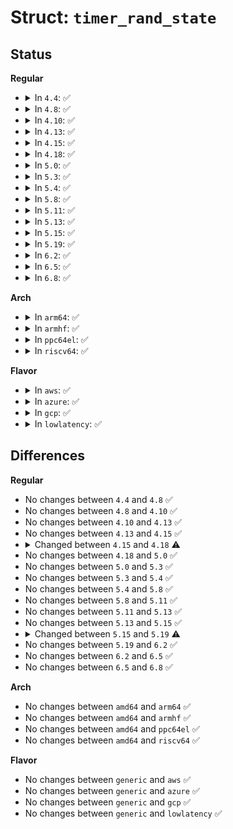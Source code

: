 # Struct: <code>timer_rand_state</code>

## Status
<b>Regular</b>
<ul>
<li>
<details>
<summary>In <code>4.4</code>: ✅</summary>

```c
struct timer_rand_state {
    cycles_t last_time;
    long int last_delta;
    long int last_delta2;
    unsigned int dont_count_entropy;
};
```
</details>
</li>
<li>
<details>
<summary>In <code>4.8</code>: ✅</summary>

```c
struct timer_rand_state {
    cycles_t last_time;
    long int last_delta;
    long int last_delta2;
    unsigned int dont_count_entropy;
};
```
</details>
</li>
<li>
<details>
<summary>In <code>4.10</code>: ✅</summary>

```c
struct timer_rand_state {
    cycles_t last_time;
    long int last_delta;
    long int last_delta2;
    unsigned int dont_count_entropy;
};
```
</details>
</li>
<li>
<details>
<summary>In <code>4.13</code>: ✅</summary>

```c
struct timer_rand_state {
    cycles_t last_time;
    long int last_delta;
    long int last_delta2;
    unsigned int dont_count_entropy;
};
```
</details>
</li>
<li>
<details>
<summary>In <code>4.15</code>: ✅</summary>

```c
struct timer_rand_state {
    cycles_t last_time;
    long int last_delta;
    long int last_delta2;
    unsigned int dont_count_entropy;
};
```
</details>
</li>
<li>
<details>
<summary>In <code>4.18</code>: ✅</summary>

```c
struct timer_rand_state {
    cycles_t last_time;
    long int last_delta;
    long int last_delta2;
};
```
</details>
</li>
<li>
<details>
<summary>In <code>5.0</code>: ✅</summary>

```c
struct timer_rand_state {
    cycles_t last_time;
    long int last_delta;
    long int last_delta2;
};
```
</details>
</li>
<li>
<details>
<summary>In <code>5.3</code>: ✅</summary>

```c
struct timer_rand_state {
    cycles_t last_time;
    long int last_delta;
    long int last_delta2;
};
```
</details>
</li>
<li>
<details>
<summary>In <code>5.4</code>: ✅</summary>

```c
struct timer_rand_state {
    cycles_t last_time;
    long int last_delta;
    long int last_delta2;
};
```
</details>
</li>
<li>
<details>
<summary>In <code>5.8</code>: ✅</summary>

```c
struct timer_rand_state {
    cycles_t last_time;
    long int last_delta;
    long int last_delta2;
};
```
</details>
</li>
<li>
<details>
<summary>In <code>5.11</code>: ✅</summary>

```c
struct timer_rand_state {
    cycles_t last_time;
    long int last_delta;
    long int last_delta2;
};
```
</details>
</li>
<li>
<details>
<summary>In <code>5.13</code>: ✅</summary>

```c
struct timer_rand_state {
    cycles_t last_time;
    long int last_delta;
    long int last_delta2;
};
```
</details>
</li>
<li>
<details>
<summary>In <code>5.15</code>: ✅</summary>

```c
struct timer_rand_state {
    cycles_t last_time;
    long int last_delta;
    long int last_delta2;
};
```
</details>
</li>
<li>
<details>
<summary>In <code>5.19</code>: ✅</summary>

```c
struct timer_rand_state {
    long unsigned int last_time;
    long int last_delta;
    long int last_delta2;
};
```
</details>
</li>
<li>
<details>
<summary>In <code>6.2</code>: ✅</summary>

```c
struct timer_rand_state {
    long unsigned int last_time;
    long int last_delta;
    long int last_delta2;
};
```
</details>
</li>
<li>
<details>
<summary>In <code>6.5</code>: ✅</summary>

```c
struct timer_rand_state {
    long unsigned int last_time;
    long int last_delta;
    long int last_delta2;
};
```
</details>
</li>
<li>
<details>
<summary>In <code>6.8</code>: ✅</summary>

```c
struct timer_rand_state {
    long unsigned int last_time;
    long int last_delta;
    long int last_delta2;
};
```
</details>
</li>
</ul>
<b>Arch</b>
<ul>
<li>
<details>
<summary>In <code>arm64</code>: ✅</summary>

```c
struct timer_rand_state {
    cycles_t last_time;
    long int last_delta;
    long int last_delta2;
};
```
</details>
</li>
<li>
<details>
<summary>In <code>armhf</code>: ✅</summary>

```c
struct timer_rand_state {
    cycles_t last_time;
    long int last_delta;
    long int last_delta2;
};
```
</details>
</li>
<li>
<details>
<summary>In <code>ppc64el</code>: ✅</summary>

```c
struct timer_rand_state {
    cycles_t last_time;
    long int last_delta;
    long int last_delta2;
};
```
</details>
</li>
<li>
<details>
<summary>In <code>riscv64</code>: ✅</summary>

```c
struct timer_rand_state {
    cycles_t last_time;
    long int last_delta;
    long int last_delta2;
};
```
</details>
</li>
</ul>
<b>Flavor</b>
<ul>
<li>
<details>
<summary>In <code>aws</code>: ✅</summary>

```c
struct timer_rand_state {
    cycles_t last_time;
    long int last_delta;
    long int last_delta2;
};
```
</details>
</li>
<li>
<details>
<summary>In <code>azure</code>: ✅</summary>

```c
struct timer_rand_state {
    cycles_t last_time;
    long int last_delta;
    long int last_delta2;
};
```
</details>
</li>
<li>
<details>
<summary>In <code>gcp</code>: ✅</summary>

```c
struct timer_rand_state {
    cycles_t last_time;
    long int last_delta;
    long int last_delta2;
};
```
</details>
</li>
<li>
<details>
<summary>In <code>lowlatency</code>: ✅</summary>

```c
struct timer_rand_state {
    cycles_t last_time;
    long int last_delta;
    long int last_delta2;
};
```
</details>
</li>
</ul>

## Differences
<b>Regular</b>
<ul>
<li>
No changes between <code>4.4</code> and <code>4.8</code> ✅
</li>
<li>
No changes between <code>4.8</code> and <code>4.10</code> ✅
</li>
<li>
No changes between <code>4.10</code> and <code>4.13</code> ✅
</li>
<li>
No changes between <code>4.13</code> and <code>4.15</code> ✅
</li>
<li>
<details>
<summary>Changed between <code>4.15</code> and <code>4.18</code> ⚠️</summary>
<ul>
<li>
<b>Field removed. </b>
<code>unsigned int dont_count_entropy</code>
</li>
</ul>
</details>
</li>
<li>
No changes between <code>4.18</code> and <code>5.0</code> ✅
</li>
<li>
No changes between <code>5.0</code> and <code>5.3</code> ✅
</li>
<li>
No changes between <code>5.3</code> and <code>5.4</code> ✅
</li>
<li>
No changes between <code>5.4</code> and <code>5.8</code> ✅
</li>
<li>
No changes between <code>5.8</code> and <code>5.11</code> ✅
</li>
<li>
No changes between <code>5.11</code> and <code>5.13</code> ✅
</li>
<li>
No changes between <code>5.13</code> and <code>5.15</code> ✅
</li>
<li>
<details>
<summary>Changed between <code>5.15</code> and <code>5.19</code> ⚠️</summary>
<ul>
<li>
<b>Field type changed. </b>
<code>cycles_t last_time</code> ➡️ <code>long unsigned int last_time</code>
</li>
</ul>
</details>
</li>
<li>
No changes between <code>5.19</code> and <code>6.2</code> ✅
</li>
<li>
No changes between <code>6.2</code> and <code>6.5</code> ✅
</li>
<li>
No changes between <code>6.5</code> and <code>6.8</code> ✅
</li>
</ul>
<b>Arch</b>
<ul>
<li>
No changes between <code>amd64</code> and <code>arm64</code> ✅
</li>
<li>
No changes between <code>amd64</code> and <code>armhf</code> ✅
</li>
<li>
No changes between <code>amd64</code> and <code>ppc64el</code> ✅
</li>
<li>
No changes between <code>amd64</code> and <code>riscv64</code> ✅
</li>
</ul>
<b>Flavor</b>
<ul>
<li>
No changes between <code>generic</code> and <code>aws</code> ✅
</li>
<li>
No changes between <code>generic</code> and <code>azure</code> ✅
</li>
<li>
No changes between <code>generic</code> and <code>gcp</code> ✅
</li>
<li>
No changes between <code>generic</code> and <code>lowlatency</code> ✅
</li>
</ul>
